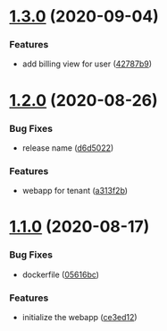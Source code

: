 # [1.3.0](https://github.com/ngaxavi/devops-webapp/compare/v1.2.0...v1.3.0) (2020-09-04)


### Features

* add billing view for user ([42787b9](https://github.com/ngaxavi/devops-webapp/commit/42787b9f95c2ba86744b134a27804ca493c7c0a1))

# [1.2.0](https://github.com/ngaxavi/devops-webapp/compare/v1.1.0...v1.2.0) (2020-08-26)


### Bug Fixes

* release name ([d6d5022](https://github.com/ngaxavi/devops-webapp/commit/d6d5022e8f82fb7489be777f2f7876068f029a52))


### Features

* webapp for tenant ([a313f2b](https://github.com/ngaxavi/devops-webapp/commit/a313f2b50e31763ccb7b014555106989e26bee51))

# [1.1.0](https://github.com/ngaxavi/devops-webapp/compare/v1.0.0...v1.1.0) (2020-08-17)


### Bug Fixes

* dockerfile ([05616bc](https://github.com/ngaxavi/devops-webapp/commit/05616bc1bc42ea9d52775e03f73fb3eed62fb51d))


### Features

* initialize the webapp ([ce3ed12](https://github.com/ngaxavi/devops-webapp/commit/ce3ed122fdf8ecef3bb9730e9756171263b541e4))
